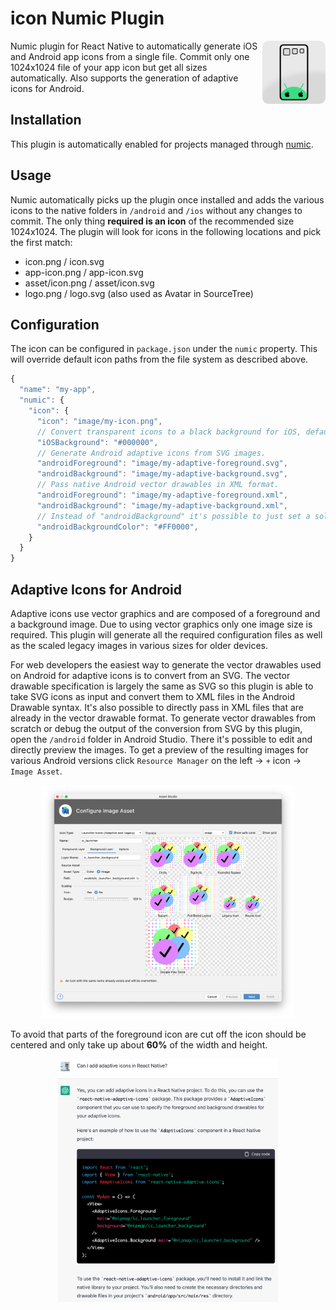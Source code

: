 # icon Numic Plugin

<img align="right" src="https://github.com/tobua/numic/raw/main/plugin/icon/logo.png" width="20%" alt="Icon Numic Plugin Logo" />

Numic plugin for React Native to automatically generate iOS and Android app icons from a single file. Commit only one 1024x1024 file of your app icon but get all sizes automatically. Also supports the generation of adaptive icons for Android.

## Installation

This plugin is automatically enabled for projects managed through [numic](https://npmjs.com/numic).

## Usage

Numic automatically picks up the plugin once installed and adds the various icons to the native folders in `/android` and `/ios` without any changes to commit. The only thing **required is an icon** of the recommended size 1024x1024. The plugin will look for icons in the following locations and pick the first match:

- icon.png / icon.svg
- app-icon.png / app-icon.svg
- asset/icon.png / asset/icon.svg
- logo.png / logo.svg (also used as Avatar in SourceTree)

## Configuration

The icon can be configured in `package.json` under the `numic` property. This will override default icon paths from the file system as described above.

```js
{
  "name": "my-app",
  "numic": {
    "icon": {
      "icon": "image/my-icon.png",
      // Convert transparent icons to a black background for iOS, default white.
      "iOSBackground": "#000000",
      // Generate Android adaptive icons from SVG images.
      "androidForeground": "image/my-adaptive-foreground.svg",
      "androidBackground": "image/my-adaptive-background.svg",
      // Pass native Android vector drawables in XML format.
      "androidForeground": "image/my-adaptive-foreground.xml",
      "androidBackground": "image/my-adaptive-background.xml",
      // Instead of "androidBackground" it's possible to just set a solid color.
      "androidBackgroundColor": "#FF0000",
    }
  }
}
```

## Adaptive Icons for Android

Adaptive icons use vector graphics and are composed of a foreground and a background image. Due to using vector graphics only one image size is required. This plugin will generate all the required configuration files as well as the scaled legacy images in various sizes for older devices.

For web developers the easiest way to generate the vector drawables used on Android for adaptive icons is to convert from an SVG. The vector drawable specification is largely the same as SVG so this plugin is able to take SVG icons as input and convert them to XML files in the Android Drawable syntax. It's also possible to directly pass in XML files that are already in the vector drawable format. To generate vector drawables from scratch or debug the output of the conversion from SVG by this plugin, open the `/android` folder in Android Studio. There it's possible to edit and directly preview the images. To get a preview of the resulting images for various Android versions click `Resource Manager` on the left -> `+` icon -> `Image Asset`.

<p align="center">
  <img src="https://github.com/tobua/numic/raw/main/plugin/icon/image/image-asset.png" width="80%" alt="Adaptive Icon preview in Android Studio" />
</p>

To avoid that parts of the foreground icon are cut off the icon should be centered and only take up about **60%** of the width and height.

<p align="center">
  <a href="https://npmjs.com/react-native-adaptive-icons">
    <img src="https://github.com/tobua/numic/raw/main/plugin/icon/image/nice-try.png" width="70%" alt="ChatGPT's attempt at Adaptive Icons for React Native" />
  </a>
</p>
